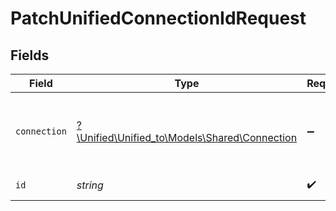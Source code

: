 # PatchUnifiedConnectionIdRequest


## Fields

| Field                                                                              | Type                                                                               | Required                                                                           | Description                                                                        |
| ---------------------------------------------------------------------------------- | ---------------------------------------------------------------------------------- | ---------------------------------------------------------------------------------- | ---------------------------------------------------------------------------------- |
| `connection`                                                                       | [?\Unified\Unified_to\Models\Shared\Connection](../../models/shared/Connection.md) | :heavy_minus_sign:                                                                 | A connection represents a specific authentication of an integration.               |
| `id`                                                                               | *string*                                                                           | :heavy_check_mark:                                                                 | ID of the Connection                                                               |